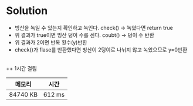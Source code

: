# Solution

- 빙산을 녹일 수 있는지 확인하고 녹인다. check() -> 녹였다면 return true
- 위 결과가 true이면 빙산 덩이 수를 센다. coubt() -> 덩이 수 반환
- 위 결과가 2이면 반복 횟수(y)반환
- check()가 flase를 반환했다면 빙산이 2덩이로 나뉘지 않고 녹았으므로 y=0반환

</br>
++ 1시간 걸림

</br>

|메모리|시간|
|---|---|
|84740 KB|612 ms|
